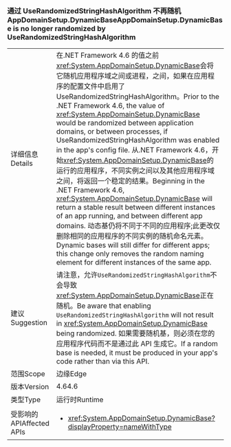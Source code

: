 ### <a name="appdomainsetupdynamicbase-is-no-longer-randomized-by-userandomizedstringhashalgorithm"></a><span data-ttu-id="16afe-101">通过 UseRandomizedStringHashAlgorithm 不再随机 AppDomainSetup.DynamicBase</span><span class="sxs-lookup"><span data-stu-id="16afe-101">AppDomainSetup.DynamicBase is no longer randomized by UseRandomizedStringHashAlgorithm</span></span>

|   |   |
|---|---|
|<span data-ttu-id="16afe-102">详细信息</span><span class="sxs-lookup"><span data-stu-id="16afe-102">Details</span></span>|<span data-ttu-id="16afe-103">在.NET Framework 4.6 的值之前<xref:System.AppDomainSetup.DynamicBase>会将它随机应用程序域之间或进程，之间，如果在应用程序的配置文件中启用了 UseRandomizedStringHashAlgorithm。</span><span class="sxs-lookup"><span data-stu-id="16afe-103">Prior to the .NET Framework 4.6, the value of <xref:System.AppDomainSetup.DynamicBase> would be randomized between application domains, or between processes, if UseRandomizedStringHashAlgorithm was enabled in the app's config file.</span></span> <span data-ttu-id="16afe-104">从.NET Framework 4.6，开始<xref:System.AppDomainSetup.DynamicBase>的运行的应用程序，不同实例之间以及其他应用程序域之间，将返回一个稳定的结果。</span><span class="sxs-lookup"><span data-stu-id="16afe-104">Beginning in the .NET Framework 4.6, <xref:System.AppDomainSetup.DynamicBase> will return a stable result between different instances of an app running, and between different app domains.</span></span> <span data-ttu-id="16afe-105">动态基仍将不同于不同的应用程序;此更改仅删除相同的应用程序的不同实例的随机命名元素。</span><span class="sxs-lookup"><span data-stu-id="16afe-105">Dynamic bases will still differ for different apps; this change only removes the random naming element for different instances of the same app.</span></span>|
|<span data-ttu-id="16afe-106">建议</span><span class="sxs-lookup"><span data-stu-id="16afe-106">Suggestion</span></span>|<span data-ttu-id="16afe-107">请注意，允许<code>UseRandomizedStringHashAlgorithm</code>不会导致<xref:System.AppDomainSetup.DynamicBase>正在随机。</span><span class="sxs-lookup"><span data-stu-id="16afe-107">Be aware that enabling <code>UseRandomizedStringHashAlgorithm</code> will not result in <xref:System.AppDomainSetup.DynamicBase> being randomized.</span></span> <span data-ttu-id="16afe-108">如果需要随机基，则必须在您的应用程序代码而不是通过此 API 生成它。</span><span class="sxs-lookup"><span data-stu-id="16afe-108">If a random base is needed, it must be produced in your app's code rather than via this API.</span></span>|
|<span data-ttu-id="16afe-109">范围</span><span class="sxs-lookup"><span data-stu-id="16afe-109">Scope</span></span>|<span data-ttu-id="16afe-110">边缘</span><span class="sxs-lookup"><span data-stu-id="16afe-110">Edge</span></span>|
|<span data-ttu-id="16afe-111">版本</span><span class="sxs-lookup"><span data-stu-id="16afe-111">Version</span></span>|<span data-ttu-id="16afe-112">4.6</span><span class="sxs-lookup"><span data-stu-id="16afe-112">4.6</span></span>|
|<span data-ttu-id="16afe-113">类型</span><span class="sxs-lookup"><span data-stu-id="16afe-113">Type</span></span>|<span data-ttu-id="16afe-114">运行时</span><span class="sxs-lookup"><span data-stu-id="16afe-114">Runtime</span></span>|
|<span data-ttu-id="16afe-115">受影响的 API</span><span class="sxs-lookup"><span data-stu-id="16afe-115">Affected APIs</span></span>|<ul><li><xref:System.AppDomainSetup.DynamicBase?displayProperty=nameWithType></li></ul>|

